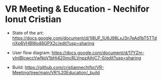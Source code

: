 # VR Meeting & Education - Nechifor Ionut Cristian

- State of the art:
https://docs.google.com/document/d/1I8UF_1U6J98LxJ3n7eAd1bT5TTdnXp6VHBWo48GPX2c/edit?usp=sharing

- User flow diagram:
https://docs.google.com/document/d/17YZm-yIniBlcwccVwNoV1bHi420mcRLVnpzAihjC7-0/edit?usp=sharing

- Build:
https://github.com/cristiannechifor/VR-Meeting/tree/main/VR%20Education/_build
